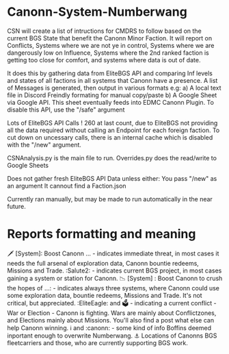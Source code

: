 # Canonn-System-Numberwang
CSN will create a list of intructions for CMDRS to follow based on the current BGS State that benefit the Canonn Minor Faction.
It will report on Conflicts, Systems where we are not ye in control, Systems where we are dangerously low on Influence, Systems where the 2nd ranked faction is getting too close for comfort, and systems where data is out of date.

It does this by gathering data from EliteBGS API and comparing Inf levels and states of all factions in all systems that Canonn have a presence.
A list of Messages is generated, then output in various formats e.g:
 a) A local text file in Discord Freindly formating for manual copy/paste
 b) A Google Sheet via Google API. This sheet eventually feeds into EDMC Canonn Plugin. To disable this API, use the "/safe" argument

Lots of EliteBGS API Calls ! 260 at last count, due to EliteBGS not providing all the data required without calling an Endpoint for each foreign faction. To cut down on uncessary calls, there is an internal cache which is disabled with the "/new" argument.

CSNAnalysis.py	is the main file to run.
Overrides.py does the read/write to Google Sheets

Does not gather fresh EliteBGS API Data unless either:
 You pass "/new" as an argument
 It cannout find a Faction.json

Currently ran manually, but may be made to run automatically in the near future.

# Reports formatting and meaning
:dagger: [System]: Boost Canonn ... - indicates immediate threat, in most cases it needs the full arsenal of exploration data, Canonn bountie redeems, Missions and Trade.
:Salute2:  - indicates current BGS project, in most cases gaining a system or station for Canonn.
:chart_with_downwards_trend: [System] : Boost Canonn to crush the hopes of ...: - indicates always three systems, where Canonn could use some exploration data, bountie redeems, Missions and Trade. It's not critical, but appreciated.
:EliteEagle: and :ballot_box: - indicating a current conflict - War or Election - Canonn is fighting. Wars are mainly about Conflictzones, and Elections mainly about Missions. You'll also find a post what else can help Canonn winning.
:information_source:  and :canonn: - some kind of info Boffins deemed inportant enough to overwrite Numberwang.
:anchor: Locations of Canonns BGS fleetcarriers and those, who are currently supporting BGS work.
